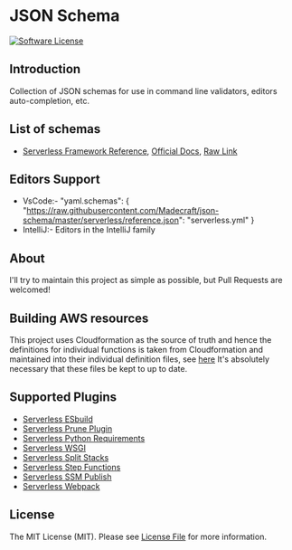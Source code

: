 # JSON Schema

[![Software License][ico-license]][link-license]

## Introduction

Collection of JSON schemas for use in command line validators, editors auto-completion, etc.

## List of schemas

- [Serverless Framework Reference](serverless/reference.json), [Official Docs](https://www.serverless.com/framework/docs/providers/aws/guide/serverless.yml), [Raw Link](https://raw.githubusercontent.com/lalcebo/json-schema/master/serverless/reference.json)

## Editors Support

- VsCode:- 
"yaml.schemas": {
  "https://raw.githubusercontent.com/Madecraft/json-schema/master/serverless/reference.json": "serverless.yml"
}
- IntelliJ:- Editors in the IntelliJ family

## About

I'll try to maintain this project as simple as possible, but Pull Requests are welcomed!

## Building AWS resources

This project uses Cloudformation as the source of truth and hence the definitions for individual functions is taken from Cloudformation and maintained into their individual definition files, see [here](https://docs.aws.amazon.com/AWSCloudFormation/latest/UserGuide/resource-type-schemas.html)
It's absolutely necessary that these files be kept to up to date.

## Supported Plugins

- [Serverless ESbuild](https://www.npmjs.com/package/serverless-esbuild)
- [Serverless Prune Plugin](https://www.npmjs.com/package/serverless-prune-plugin)
- [Serverless Python Requirements](https://www.npmjs.com/package/serverless-python-requirements)
- [Serverless WSGI](https://github.com/logandk/serverless-wsgi)
- [Serverless Split Stacks](https://www.npmjs.com/package/serverless-plugin-split-stacks)
- [Serverless Step Functions](https://github.com/serverless-operations/serverless-step-functions)
- [Serverless SSM Publish](https://github.com/mysense-ai/ServerlessPlugin-SSMPublish)
- [Serverless Webpack](https://www.npmjs.com/package/serverless-webpack)

## License

The MIT License (MIT). Please see [License File][link-license] for more information.

[ico-license]: https://img.shields.io/badge/license-MIT-brightgreen.svg?style=flat-square

[link-license]: LICENSE
